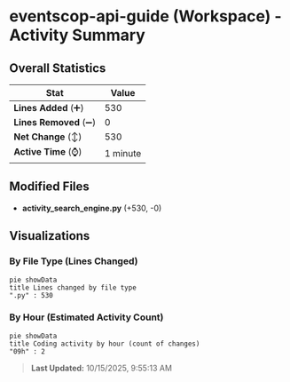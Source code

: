# eventscop-api-guide (Workspace) - Activity Summary 

## Overall Statistics

| Stat                   | Value                                                             |
| ---------------------- | ----------------------------------------------------------------- |
| **Lines Added** (➕)   | 530                                          |
| **Lines Removed** (➖) | 0                                        |
| **Net Change** (↕)    | 530                |
| **Active Time** (⌚)   | 1 minute |


## Modified Files
- **activity_search_engine.py** (+530, -0)

## Visualizations

### By File Type (Lines Changed)

```mermaid
pie showData
title Lines changed by file type
".py" : 530
```

### By Hour (Estimated Activity Count)

```mermaid
pie showData
title Coding activity by hour (count of changes)
"09h" : 2
```


> **Last Updated:** 10/15/2025, 9:55:13 AM